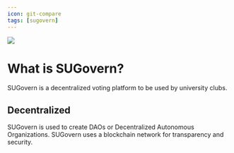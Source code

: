 ```yaml
---
icon: git-compare
tags: [sugovern]
---
```

![](/static/headers/header-6.png)

# What is SUGovern?

SUGovern is a decentralized voting platform to be used by university clubs. 

## Decentralized

SUGovern is used to create DAOs or Decentralized Autonomous Organizations. SUGovern uses a blockchain network for transparency and security.

